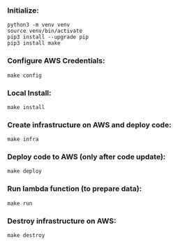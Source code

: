 ### Initialize:
```
python3 -m venv venv
source venv/bin/activate
pip3 install --upgrade pip
pip3 install make
```

### Configure AWS Credentials:
```
make config
```

### Local Install:
```
make install
```

### Create infrastructure on AWS and deploy code:
```
make infra
```

### Deploy code to AWS (only after code update):
```
make deploy
```

### Run lambda function (to prepare data):
```
make run
```

### Destroy infrastructure on AWS:
```
make destroy
```
